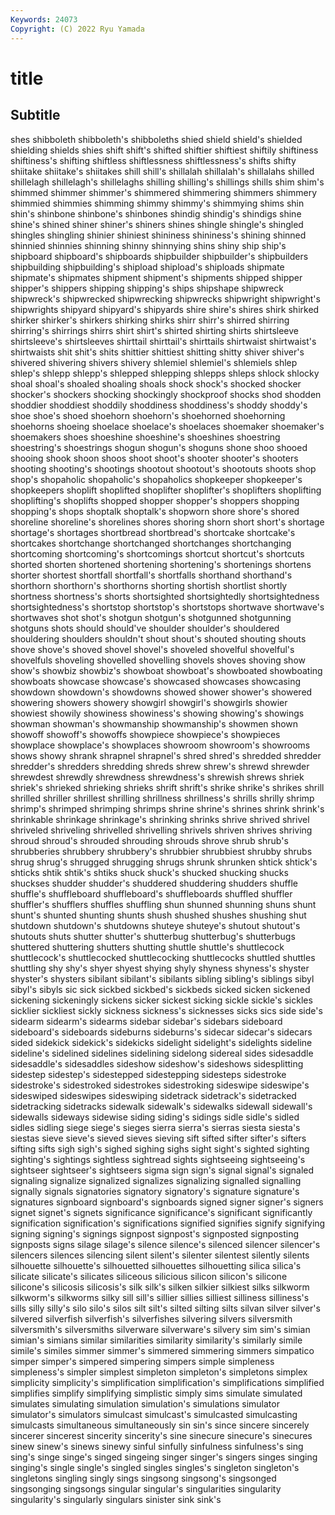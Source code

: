 ```yaml
---
Keywords: 24073
Copyright: (C) 2022 Ryu Yamada
---
```



# title

## Subtitle
 shes shibboleth shibboleth's shibboleths shied shield shield's shielded shielding
shields shies shift shift's shifted shiftier shiftiest shiftily shiftiness shiftiness's
shifting shiftless shiftlessness shiftlessness's shifts shifty shiitake shiitake's shiitakes shill
shill's shillalah shillalah's shillalahs shilled shillelagh shillelagh's shillelaghs shilling shilling's
shillings shills shim shim's shimmed shimmer shimmer's shimmered shimmering shimmers
shimmery shimmied shimmies shimming shimmy shimmy's shimmying shims shin shin's
shinbone shinbone's shinbones shindig shindig's shindigs shine shine's shined shiner
shiner's shiners shines shingle shingle's shingled shingles shingling shinier shiniest
shininess shininess's shining shinned shinnied shinnies shinning shinny shinnying shins
shiny ship ship's shipboard shipboard's shipboards shipbuilder shipbuilder's shipbuilders shipbuilding
shipbuilding's shipload shipload's shiploads shipmate shipmate's shipmates shipment shipment's shipments
shipped shipper shipper's shippers shipping shipping's ships shipshape shipwreck shipwreck's
shipwrecked shipwrecking shipwrecks shipwright shipwright's shipwrights shipyard shipyard's shipyards shire
shire's shires shirk shirked shirker shirker's shirkers shirking shirks shirr
shirr's shirred shirring shirring's shirrings shirrs shirt shirt's shirted shirting
shirts shirtsleeve shirtsleeve's shirtsleeves shirttail shirttail's shirttails shirtwaist shirtwaist's shirtwaists
shit shit's shits shittier shittiest shitting shitty shiver shiver's shivered
shivering shivers shivery shlemiel shlemiel's shlemiels shlep shlep's shlepp shlepp's
shlepped shlepping shlepps shleps shlock shlocky shoal shoal's shoaled shoaling
shoals shock shock's shocked shocker shocker's shockers shocking shockingly shockproof
shocks shod shodden shoddier shoddiest shoddily shoddiness shoddiness's shoddy shoddy's
shoe shoe's shoed shoehorn shoehorn's shoehorned shoehorning shoehorns shoeing shoelace
shoelace's shoelaces shoemaker shoemaker's shoemakers shoes shoeshine shoeshine's shoeshines shoestring
shoestring's shoestrings shogun shogun's shoguns shone shoo shooed shooing shook
shoon shoos shoot shoot's shooter shooter's shooters shooting shooting's shootings
shootout shootout's shootouts shoots shop shop's shopaholic shopaholic's shopaholics shopkeeper
shopkeeper's shopkeepers shoplift shoplifted shoplifter shoplifter's shoplifters shoplifting shoplifting's shoplifts
shopped shopper shopper's shoppers shopping shopping's shops shoptalk shoptalk's shopworn
shore shore's shored shoreline shoreline's shorelines shores shoring shorn short
short's shortage shortage's shortages shortbread shortbread's shortcake shortcake's shortcakes shortchange
shortchanged shortchanges shortchanging shortcoming shortcoming's shortcomings shortcut shortcut's shortcuts shorted
shorten shortened shortening shortening's shortenings shortens shorter shortest shortfall shortfall's
shortfalls shorthand shorthand's shorthorn shorthorn's shorthorns shorting shortish shortlist shortly
shortness shortness's shorts shortsighted shortsightedly shortsightedness shortsightedness's shortstop shortstop's shortstops
shortwave shortwave's shortwaves shot shot's shotgun shotgun's shotgunned shotgunning shotguns
shots should should've shoulder shoulder's shouldered shouldering shoulders shouldn't shout
shout's shouted shouting shouts shove shove's shoved shovel shovel's shoveled
shovelful shovelful's shovelfuls shoveling shovelled shovelling shovels shoves shoving show
show's showbiz showbiz's showboat showboat's showboated showboating showboats showcase showcase's
showcased showcases showcasing showdown showdown's showdowns showed shower shower's showered
showering showers showery showgirl showgirl's showgirls showier showiest showily showiness
showiness's showing showing's showings showman showman's showmanship showmanship's showmen shown
showoff showoff's showoffs showpiece showpiece's showpieces showplace showplace's showplaces showroom
showroom's showrooms shows showy shrank shrapnel shrapnel's shred shred's shredded
shredder shredder's shredders shredding shreds shrew shrew's shrewd shrewder shrewdest
shrewdly shrewdness shrewdness's shrewish shrews shriek shriek's shrieked shrieking shrieks
shrift shrift's shrike shrike's shrikes shrill shrilled shriller shrillest shrilling
shrillness shrillness's shrills shrilly shrimp shrimp's shrimped shrimping shrimps shrine
shrine's shrines shrink shrink's shrinkable shrinkage shrinkage's shrinking shrinks shrive
shrived shrivel shriveled shriveling shrivelled shrivelling shrivels shriven shrives shriving
shroud shroud's shrouded shrouding shrouds shrove shrub shrub's shrubberies shrubbery
shrubbery's shrubbier shrubbiest shrubby shrubs shrug shrug's shrugged shrugging shrugs
shrunk shrunken shtick shtick's shticks shtik shtik's shtiks shuck shuck's
shucked shucking shucks shuckses shudder shudder's shuddered shuddering shudders shuffle
shuffle's shuffleboard shuffleboard's shuffleboards shuffled shuffler shuffler's shufflers shuffles shuffling
shun shunned shunning shuns shunt shunt's shunted shunting shunts shush
shushed shushes shushing shut shutdown shutdown's shutdowns shuteye shuteye's shutout
shutout's shutouts shuts shutter shutter's shutterbug shutterbug's shutterbugs shuttered shuttering
shutters shutting shuttle shuttle's shuttlecock shuttlecock's shuttlecocked shuttlecocking shuttlecocks shuttled
shuttles shuttling shy shy's shyer shyest shying shyly shyness shyness's
shyster shyster's shysters sibilant sibilant's sibilants sibling sibling's siblings sibyl
sibyl's sibyls sic sick sickbed sickbed's sickbeds sicked sicken sickened
sickening sickeningly sickens sicker sickest sicking sickle sickle's sickles sicklier
sickliest sickly sickness sickness's sicknesses sicks sics side side's sidearm
sidearm's sidearms sidebar sidebar's sidebars sideboard sideboard's sideboards sideburns sideburns's
sidecar sidecar's sidecars sided sidekick sidekick's sidekicks sidelight sidelight's sidelights
sideline sideline's sidelined sidelines sidelining sidelong sidereal sides sidesaddle sidesaddle's
sidesaddles sideshow sideshow's sideshows sidesplitting sidestep sidestep's sidestepped sidestepping sidesteps
sidestroke sidestroke's sidestroked sidestrokes sidestroking sideswipe sideswipe's sideswiped sideswipes sideswiping
sidetrack sidetrack's sidetracked sidetracking sidetracks sidewalk sidewalk's sidewalks sidewall sidewall's
sidewalls sideways sidewise siding siding's sidings sidle sidle's sidled sidles
sidling siege siege's sieges sierra sierra's sierras siesta siesta's siestas
sieve sieve's sieved sieves sieving sift sifted sifter sifter's sifters
sifting sifts sigh sigh's sighed sighing sighs sight sight's sighted
sighting sighting's sightings sightless sightread sights sightseeing sightseeing's sightseer sightseer's
sightseers sigma sign sign's signal signal's signaled signaling signalize signalized
signalizes signalizing signalled signalling signally signals signatories signatory signatory's signature
signature's signatures signboard signboard's signboards signed signer signer's signers signet
signet's signets significance significance's significant significantly signification signification's significations signified
signifies signify signifying signing signing's signings signpost signpost's signposted signposting
signposts signs silage silage's silence silence's silenced silencer silencer's silencers
silences silencing silent silent's silenter silentest silently silents silhouette silhouette's
silhouetted silhouettes silhouetting silica silica's silicate silicate's silicates siliceous silicious
silicon silicon's silicone silicone's silicosis silicosis's silk silk's silken silkier
silkiest silks silkworm silkworm's silkworms silky sill sill's sillier sillies
silliest silliness silliness's sills silly silly's silo silo's silos silt
silt's silted silting silts silvan silver silver's silvered silverfish silverfish's
silverfishes silvering silvers silversmith silversmith's silversmiths silverware silverware's silvery sim
sim's simian simian's simians similar similarities similarity similarity's similarly simile
simile's similes simmer simmer's simmered simmering simmers simpatico simper simper's
simpered simpering simpers simple simpleness simpleness's simpler simplest simpleton simpleton's
simpletons simplex simplicity simplicity's simplification simplification's simplifications simplified simplifies simplify
simplifying simplistic simply sims simulate simulated simulates simulating simulation simulation's
simulations simulator simulator's simulators simulcast simulcast's simulcasted simulcasting simulcasts simultaneous
simultaneously sin sin's since sincere sincerely sincerer sincerest sincerity sincerity's
sine sinecure sinecure's sinecures sinew sinew's sinews sinewy sinful sinfully
sinfulness sinfulness's sing sing's singe singe's singed singeing singer singer's
singers singes singing singing's single single's singled singles singles's singleton
singleton's singletons singling singly sings singsong singsong's singsonged singsonging singsongs
singular singular's singularities singularity singularity's singularly singulars sinister sink sink's
